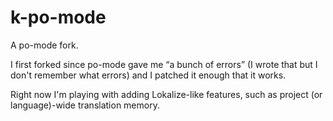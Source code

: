 # k-po-mode

A po-mode fork.

I first forked since po-mode gave me “a bunch of errors” (I wrote that but I don't remember what errors) and I patched it enough that it works.

Right now I'm playing with adding Lokalize-like features, such as project (or language)-wide translation memory.
